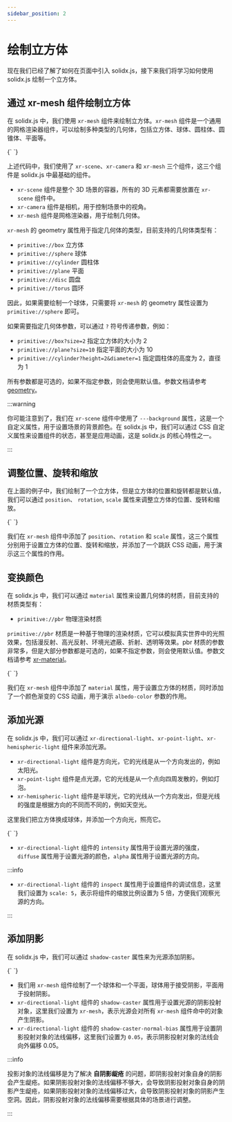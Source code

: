 ```yaml
---
sidebar_position: 2
---
```


# 绘制立方体

现在我们已经了解了如何在页面中引入 solidx.js，接下来我们将学习如何使用 solidx.js 绘制一个立方体。

## 通过 xr-mesh 组件绘制立方体

在 solidx.js 中，我们使用 `xr-mesh` 组件来绘制立方体。`xr-mesh` 组件是一个通用的网格渲染器组件，可以绘制多种类型的几何体，包括立方体、球体、圆柱体、圆锥体、平面等。

<CodeLive>
{`

<style>
  xr-scene {
    ---background: #000;
  }

  xr-camera {
    animation: rotate 20s linear infinite;
    ---beta: 70;
    ---radius: 3;
  }

  @keyframes rotate {
    from {
      ---alpha: 0;
    }
    to {
      ---alpha: 360;
    }
  }
</style>

<xr-scene>
  <xr-camera></xr-camera>
  <xr-mesh geometry="primitive://box"></xr-mesh>
</xr-scene>
`}
</CodeLive>

上述代码中，我们使用了 `xr-scene`、`xr-camera` 和 `xr-mesh` 三个组件，这三个组件是 solidx.js 中最基础的组件。

- `xr-scene` 组件是整个 3D 场景的容器，所有的 3D 元素都需要放置在 `xr-scene` 组件中。
- `xr-camera` 组件是相机，用于控制场景中的视角。
- `xr-mesh` 组件是网格渲染器，用于绘制几何体。

`xr-mesh` 的 geometry 属性用于指定几何体的类型，目前支持的几何体类型有：

- `primitive://box` 立方体
- `primitive://sphere` 球体
- `primitive://cylinder` 圆柱体
- `primitive://plane` 平面
- `primitive://disc` 圆盘
- `primitive://torus` 圆环

因此，如果需要绘制一个球体，只需要将 `xr-mesh` 的 geometry 属性设置为 `primitive://sphere` 即可。

如果需要指定几何体参数，可以通过 `?` 符号传递参数，例如：

- `primitive://box?size=2` 指定立方体的大小为 2
- `primitive://plane?size=10` 指定平面的大小为 10
- `primitive://cylinder?height=2&diameter=1` 指定圆柱体的高度为 2，直径为 1

所有参数都是可选的，如果不指定参数，则会使用默认值。参数文档请参考 [geometry](/docs/element/xr-mesh#geometry)。


:::warning

你可能注意到了，我们在 `xr-scene` 组件中使用了 `---background` 属性，这是一个自定义属性，用于设置场景的背景颜色。在 solidx.js 中，我们可以通过 CSS 自定义属性来设置组件的状态，甚至是应用动画，这是 solidx.js 的核心特性之一。

:::

## 调整位置、旋转和缩放

在上面的例子中，我们绘制了一个立方体，但是立方体的位置和旋转都是默认值，我们可以通过 `position`、 `rotation`, `scale` 属性来调整立方体的位置、旋转和缩放。

<CodeLive>
{`
<style>
  xr-scene {
    ---background: #000;
  }
  xr-camera {
    ---beta: 70;
    ---radius: 3;
  }
  xr-mesh {
    ---geometry: "primitive://box";
    animation: box-animation 2s ease-out infinite alternate;
  }
  @keyframes box-animation {
    from {
      ---position: 0 -0.5 0;
      ---rotation: 0 0 0;
      ---scale: 1 0.5 1;
    }
    to {
      ---position: 0 0.5 0;
      ---rotation: 0 30 0;
      ---scale: 1 1 1;
    }
  }
</style>

<xr-scene>
  <xr-camera></xr-camera>
  <xr-mesh></xr-mesh>
</xr-scene>
`}
</CodeLive>

我们在 `xr-mesh` 组件中添加了 `position`、`rotation` 和 `scale` 属性，这三个属性分别用于设置立方体的位置、旋转和缩放，并添加了一个跳跃 CSS 动画，用于演示这三个属性的作用。

## 变换颜色

在 solidx.js 中，我们可以通过 `material` 属性来设置几何体的材质，目前支持的材质类型有：

- `primitive://pbr` 物理渲染材质

`primitive://pbr` 材质是一种基于物理的渲染材质，它可以模拟真实世界中的光照效果，包括漫反射、高光反射、环境光遮蔽、折射、透明等效果。pbr 材质的参数非常多，但是大部分参数都是可选的，如果不指定参数，则会使用默认值。参数文档请参考 [xr-material](/docs/element/xr-material)。

<CodeLive>
{`
<style>
  xr-scene {
    ---background: #000;
  }
  xr-camera {
    ---beta: 70;
    ---radius: 3;
  }
  xr-mesh {
    ---geometry: primitive://box;
    ---material: primitive://pbr?albedo-color=var(---albedo-color);
    animation: box-animation 5s linear infinite;
  }
  @keyframes box-animation {
    0% {
      ---albedo-color: red;
    }
    33% {
      ---albedo-color: green;
    }
    66% {
      ---albedo-color: blue;
    }
    100% {
      ---albedo-color: red;
    }
  }
</style>
<xr-scene>
  <xr-camera></xr-camera>
  <xr-mesh></xr-mesh>
</xr-scene>
`}
</CodeLive>

我们在 `xr-mesh` 组件中添加了 `material` 属性，用于设置立方体的材质，同时添加了一个颜色渐变的 CSS 动画，用于演示 `albedo-color` 参数的作用。

## 添加光源

在 solidx.js 中，我们可以通过 `xr-directional-light`、`xr-point-light`、`xr-hemispheric-light` 组件来添加光源。

- `xr-directional-light` 组件是方向光，它的光线是从一个方向发出的，例如太阳光。
- `xr-point-light` 组件是点光源，它的光线是从一个点向四周发散的，例如灯泡。
- `xr-hemispheric-light` 组件是半球光，它的光线从一个方向发出，但是光线的强度是根据方向的不同而不同的，例如天空光。

这里我们把立方体换成球体，并添加一个方向光，照亮它。

<CodeLive>
{`
<style>
  xr-scene {
    ---background: #000;
    ---env-intensity: 0.05;
  }
  xr-camera {
    ---beta: 70;
    ---radius: 3;
  }
  xr-directional-light {
    ---intensity: 3;
    ---inspect: 'scale: 5';
    animation: rotate 10s linear infinite;
  }
  xr-mesh {
    ---geometry: primitive://sphere;
  }
  @keyframes rotate {
    from {
      ---diffuse: red;
      ---alpha: 0;
    }
    to {
      ---diffuse: green;
      ---alpha: 360;
    }
  }
</style>

<xr-scene>
  <xr-camera></xr-camera>
  <xr-directional-light></xr-directional-light>
  <xr-mesh></xr-mesh>
</xr-scene>
`}
</CodeLive>

- `xr-directional-light` 组件的 `intensity` 属性用于设置光源的强度， `diffuse` 属性用于设置光源的颜色，`alpha` 属性用于设置光源的方向。

:::info

- `xr-directional-light` 组件的 `inspect` 属性用于设置组件的调试信息，这里我们设置为 `scale: 5`，表示将组件的缩放比例设置为 5 倍，方便我们观察光源的方向。

:::


## 添加阴影

在 solidx.js 中，我们可以通过 `shadow-caster` 属性来为光源添加阴影。

<CodeLive>
{`
<style>
  xr-scene {
    ---background: #000;
    ---env-intensity: 0.05;
  }
  xr-camera {
    ---beta: 70;
    ---radius: 3;
  }
  xr-directional-light {
    ---intensity: 3;
    ---inspect: 'scale: 5';
    ---shadow-caster: xr-mesh;
    ---shadow-caster-normal-bias: 0.05;
    animation: rotate 10s linear infinite;
  }
  .sphere {
    ---geometry: primitive://sphere;
  }
  .ground {
    ---geometry: primitive://plane?size=10;
    ---position: 0 -0.8 0;
    ---rotation: 90 0 0;
  }
  @keyframes rotate {
    from {
      ---diffuse: red;
      ---alpha: 0;
    }
    to {
      ---diffuse: green;
      ---alpha: 360;
    }
  }
</style>

<xr-scene>
  <xr-camera></xr-camera>
  <xr-directional-light></xr-directional-light>
  <xr-mesh class="sphere"></xr-mesh>
  <xr-mesh class="ground"></xr-mesh>
</xr-scene>
`}
</CodeLive>

- 我们用 `xr-mesh` 组件绘制了一个球体和一个平面，球体用于接受阴影，平面用于投射阴影。
- `xr-directional-light` 组件的 `shadow-caster` 属性用于设置光源的阴影投射对象，这里我们设置为 `xr-mesh`，表示光源会对所有 `xr-mesh` 组件命中的对象产生阴影。
- `xr-directional-light` 组件的 `shadow-caster-normal-bias` 属性用于设置阴影投射对象的法线偏移，这里我们设置为 `0.05`，表示阴影投射对象的法线会向外偏移 0.05。


:::info

投影对象的法线偏移是为了解决 **自阴影龊疮** 的问题，即阴影投射对象自身的阴影会产生龊疮。如果阴影投射对象的法线偏移不够大，会导致阴影投射对象自身的阴影产生龊疮，如果阴影投射对象的法线偏移过大，会导致阴影投射对象的阴影产生空洞。因此，阴影投射对象的法线偏移需要根据具体的场景进行调整。

:::